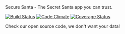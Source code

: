 Secure Santa - The Secret Santa app you can trust.

[![Build Status](https://travis-ci.org/mkozono/secure_santa.png)](https://travis-ci.org/mkozono/secure_santa) [![Code Climate](https://codeclimate.com/github/mkozono/secure_santa.png)](https://codeclimate.com/github/mkozono/secure_santa) [![Coverage Status](https://coveralls.io/repos/mkozono/secure_santa/badge.png)](https://coveralls.io/r/mkozono/secure_santa)

Check our open source code, we don't want your data!